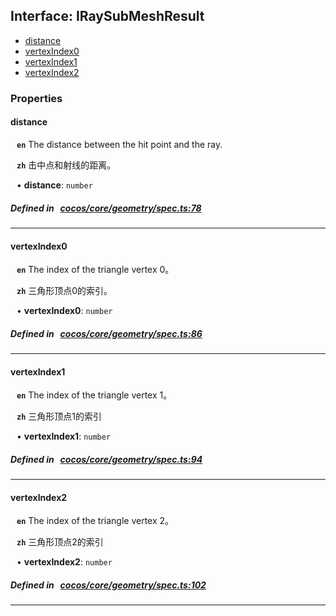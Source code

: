 ## Interface: IRaySubMeshResult

- [distance](#distance)
- [vertexIndex0](#vertexIndex0)
- [vertexIndex1](#vertexIndex1)
- [vertexIndex2](#vertexIndex2)

### Properties

#### distance

<div style="margin-left: 10px;">



**`en`** 
The distance between the hit point and the ray.



**`zh`** 
击中点和射线的距离。



• **distance**: ``number``

</div>

##### Defined in &nbsp;   [cocos/core/geometry/spec.ts:78](https://github.com/cocos-creator/engine/blob/c7bf6b8a9/cocos/core/geometry/spec.ts#L78)&nbsp;
___
#### vertexIndex0

<div style="margin-left: 10px;">



**`en`** 
The index of the triangle vertex 0。



**`zh`** 
三角形顶点0的索引。



• **vertexIndex0**: ``number``

</div>

##### Defined in &nbsp;   [cocos/core/geometry/spec.ts:86](https://github.com/cocos-creator/engine/blob/c7bf6b8a9/cocos/core/geometry/spec.ts#L86)&nbsp;
___
#### vertexIndex1

<div style="margin-left: 10px;">



**`en`** 
The index of the triangle vertex 1。



**`zh`** 
三角形顶点1的索引



• **vertexIndex1**: ``number``

</div>

##### Defined in &nbsp;   [cocos/core/geometry/spec.ts:94](https://github.com/cocos-creator/engine/blob/c7bf6b8a9/cocos/core/geometry/spec.ts#L94)&nbsp;
___
#### vertexIndex2

<div style="margin-left: 10px;">



**`en`** 
The index of the triangle vertex 2。



**`zh`** 
三角形顶点2的索引



• **vertexIndex2**: ``number``

</div>

##### Defined in &nbsp;   [cocos/core/geometry/spec.ts:102](https://github.com/cocos-creator/engine/blob/c7bf6b8a9/cocos/core/geometry/spec.ts#L102)&nbsp;
___
